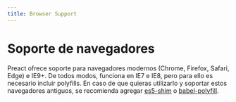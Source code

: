```yaml
---
title: Browser Support
---
```


# Soporte de navegadores

Preact ofrece soporte para navegadores modernos (Chrome, Firefox, Safari, Edge) e IE9+. De todos modos, funciona en IE7 e IE8, pero para ello es necesario incluir polyfills. En caso de que quieras utilizarlo y soportar estos navegadores antiguos, se recomienda agregar [es5-shim] o [babel-polyfill].

[es5-shim]: https://github.com/es-shims/es5-shim
[babel-polyfill]: https://babeljs.io/docs/usage/polyfill/
